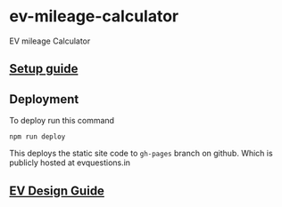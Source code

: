 # ev-mileage-calculator
EV mileage Calculator

## [Setup guide](SETUP.md)

## Deployment
To deploy run this command

```npm run deploy```

This deploys the static site code to ```gh-pages``` branch on github. Which is publicly hosted at evquestions.in

## [EV Design Guide](EVDESIGN.md)